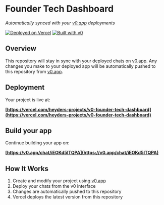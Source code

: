 # Founder Tech Dashboard

*Automatically synced with your [v0.app](https://v0.app) deployments*

[![Deployed on Vercel](https://img.shields.io/badge/Deployed%20on-Vercel-black?style=for-the-badge&logo=vercel)](https://vercel.com/heyders-projects/v0-founder-tech-dashboard)
[![Built with v0](https://img.shields.io/badge/Built%20with-v0.app-black?style=for-the-badge)](https://v0.app/chat/iEOKd5ITQPA)

## Overview

This repository will stay in sync with your deployed chats on [v0.app](https://v0.app).
Any changes you make to your deployed app will be automatically pushed to this repository from [v0.app](https://v0.app).

## Deployment

Your project is live at:

**[https://vercel.com/heyders-projects/v0-founder-tech-dashboard](https://vercel.com/heyders-projects/v0-founder-tech-dashboard)**

## Build your app

Continue building your app on:

**[https://v0.app/chat/iEOKd5ITQPA](https://v0.app/chat/iEOKd5ITQPA)**

## How It Works

1. Create and modify your project using [v0.app](https://v0.app)
2. Deploy your chats from the v0 interface
3. Changes are automatically pushed to this repository
4. Vercel deploys the latest version from this repository